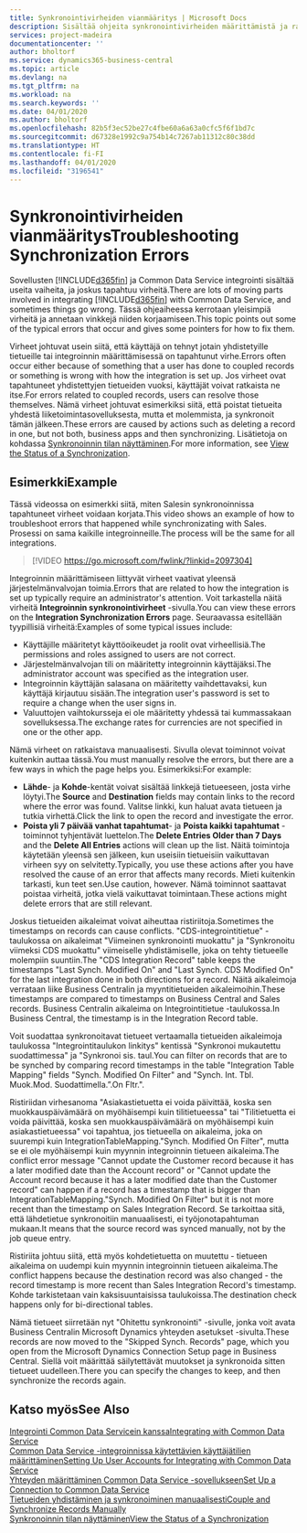 ```yaml
---
title: Synkronointivirheiden vianmääritys | Microsoft Docs
description: Sisältää ohjeita synkronointivirheiden määrittämistä ja ratkaisemista varten.
services: project-madeira
documentationcenter: ''
author: bholtorf
ms.service: dynamics365-business-central
ms.topic: article
ms.devlang: na
ms.tgt_pltfrm: na
ms.workload: na
ms.search.keywords: ''
ms.date: 04/01/2020
ms.author: bholtorf
ms.openlocfilehash: 82b5f3ec52be27c4fbe60a6a63a0cfc5f6f1bd7c
ms.sourcegitcommit: d67328e1992c9a754b14c7267ab11312c80c38dd
ms.translationtype: HT
ms.contentlocale: fi-FI
ms.lasthandoff: 04/01/2020
ms.locfileid: "3196541"
---
```

# <a name="troubleshooting-synchronization-errors"></a><span data-ttu-id="dd643-103">Synkronointivirheiden vianmääritys</span><span class="sxs-lookup"><span data-stu-id="dd643-103">Troubleshooting Synchronization Errors</span></span>
<span data-ttu-id="dd643-104">Sovellusten [!INCLUDE[d365fin](includes/d365fin_md.md)] ja Common Data Service integrointi sisältää useita vaiheita, ja joskus tapahtuu virheitä.</span><span class="sxs-lookup"><span data-stu-id="dd643-104">There are lots of moving parts involved in integrating [!INCLUDE[d365fin](includes/d365fin_md.md)] with Common Data Service, and sometimes things go wrong.</span></span> <span data-ttu-id="dd643-105">Tässä ohjeaiheessa kerrotaan yleisimpiä virheitä ja annetaan vinkkejä niiden korjaamiseen.</span><span class="sxs-lookup"><span data-stu-id="dd643-105">This topic points out some of the typical errors that occur and gives some pointers for how to fix them.</span></span>

<span data-ttu-id="dd643-106">Virheet johtuvat usein siitä, että käyttäjä on tehnyt jotain yhdistetyille tietueille tai integroinnin määrittämisessä on tapahtunut virhe.</span><span class="sxs-lookup"><span data-stu-id="dd643-106">Errors often occur either because of something that a user has done to coupled records or something is wrong with how the integration is set up.</span></span> <span data-ttu-id="dd643-107">Jos virheet ovat tapahtuneet yhdistettyjen tietueiden vuoksi, käyttäjät voivat ratkaista ne itse.</span><span class="sxs-lookup"><span data-stu-id="dd643-107">For errors related to coupled records, users can resolve those themselves.</span></span> <span data-ttu-id="dd643-108">Nämä virheet johtuvat esimerkiksi siitä, että poistat tietueita yhdestä liiketoimintasovelluksesta, mutta et molemmista, ja synkronoit tämän jälkeen.</span><span class="sxs-lookup"><span data-stu-id="dd643-108">These errors are caused by actions such as deleting a record in one, but not both, business apps and then synchronizing.</span></span> <span data-ttu-id="dd643-109">Lisätietoja on kohdassa [Synkronoinnin tilan näyttäminen](admin-how-to-view-synchronization-status.md).</span><span class="sxs-lookup"><span data-stu-id="dd643-109">For more information, see [View the Status of a Synchronization](admin-how-to-view-synchronization-status.md).</span></span>

## <a name="example"></a><span data-ttu-id="dd643-110">Esimerkki</span><span class="sxs-lookup"><span data-stu-id="dd643-110">Example</span></span>
<span data-ttu-id="dd643-111">Tässä videossa on esimerkki siitä, miten Salesin synkronoinnissa tapahtuneet virheet voidaan korjata.</span><span class="sxs-lookup"><span data-stu-id="dd643-111">This video shows an example of how to troubleshoot errors that happened while synchronizating with Sales.</span></span> <span data-ttu-id="dd643-112">Prosessi on sama kaikille integroinneille.</span><span class="sxs-lookup"><span data-stu-id="dd643-112">The process will be the same for all integrations.</span></span> 

> [!VIDEO https://go.microsoft.com/fwlink/?linkid=2097304]

<span data-ttu-id="dd643-113">Integroinnin määrittämiseen liittyvät virheet vaativat yleensä järjestelmänvalvojan toimia.</span><span class="sxs-lookup"><span data-stu-id="dd643-113">Errors that are related to how the integration is set up typically require an administrator's attention.</span></span> <span data-ttu-id="dd643-114">Voit tarkastella näitä virheitä **Integroinnin synkronointivirheet** -sivulla.</span><span class="sxs-lookup"><span data-stu-id="dd643-114">You can view these errors on the **Integration Synchronization Errors** page.</span></span> <span data-ttu-id="dd643-115">Seuraavassa esitellään tyypillisiä virheitä:</span><span class="sxs-lookup"><span data-stu-id="dd643-115">Examples of some typical issues include:</span></span>  
  
* <span data-ttu-id="dd643-116">Käyttäjille määritetyt käyttöoikeudet ja roolit ovat virheellisiä.</span><span class="sxs-lookup"><span data-stu-id="dd643-116">The permissions and roles assigned to users are not correct.</span></span>  
* <span data-ttu-id="dd643-117">Järjestelmänvalvojan tili on määritetty integroinnin käyttäjäksi.</span><span class="sxs-lookup"><span data-stu-id="dd643-117">The administrator account was specified as the integration user.</span></span>  
* <span data-ttu-id="dd643-118">Integroinnin käyttäjän salasana on määritetty vaihdettavaksi, kun käyttäjä kirjautuu sisään.</span><span class="sxs-lookup"><span data-stu-id="dd643-118">The integration user's password is set to require a change when the user signs in.</span></span>  
* <span data-ttu-id="dd643-119">Valuuttojen vaihtokursseja ei ole määritetty yhdessä tai kummassakaan sovelluksessa.</span><span class="sxs-lookup"><span data-stu-id="dd643-119">The exchange rates for currencies are not specified in one or the other app.</span></span>  
  
<span data-ttu-id="dd643-120">Nämä virheet on ratkaistava manuaalisesti. Sivulla olevat toiminnot voivat kuitenkin auttaa tässä.</span><span class="sxs-lookup"><span data-stu-id="dd643-120">You must manually resolve the errors, but there are a few ways in which the page helps you.</span></span> <span data-ttu-id="dd643-121">Esimerkiksi:</span><span class="sxs-lookup"><span data-stu-id="dd643-121">For example:</span></span>  

* <span data-ttu-id="dd643-122">**Lähde**- ja **Kohde**-kentät voivat sisältää linkkejä tietueeseen, josta virhe löytyi.</span><span class="sxs-lookup"><span data-stu-id="dd643-122">The **Source** and **Destination** fields may contain links to the record where the error was found.</span></span> <span data-ttu-id="dd643-123">Valitse linkki, kun haluat avata tietueen ja tutkia virhettä.</span><span class="sxs-lookup"><span data-stu-id="dd643-123">Click the link to open the record and investigate the error.</span></span>  
* <span data-ttu-id="dd643-124">**Poista yli 7 päivää vanhat tapahtumat**- ja **Poista kaikki tapahtumat** -toiminnot tyhjentävät luettelon.</span><span class="sxs-lookup"><span data-stu-id="dd643-124">The **Delete Entries Older than 7 Days** and the **Delete All Entries** actions will clean up the list.</span></span> <span data-ttu-id="dd643-125">Näitä toimintoja käytetään yleensä sen jälkeen, kun useisiin tietueisiin vaikuttavan virheen syy on selvitetty.</span><span class="sxs-lookup"><span data-stu-id="dd643-125">Typically, you use these actions after you have resolved the cause of an error that affects many records.</span></span> <span data-ttu-id="dd643-126">Mieti kuitenkin tarkasti, kun teet sen.</span><span class="sxs-lookup"><span data-stu-id="dd643-126">Use caution, however.</span></span> <span data-ttu-id="dd643-127">Nämä toiminnot saattavat poistaa virheitä, jotka vielä vaikuttavat toimintaan.</span><span class="sxs-lookup"><span data-stu-id="dd643-127">These actions might delete errors that are still relevant.</span></span>

<span data-ttu-id="dd643-128">Joskus tietueiden aikaleimat voivat aiheuttaa ristiriitoja.</span><span class="sxs-lookup"><span data-stu-id="dd643-128">Sometimes the timestamps on records can cause conflicts.</span></span> <span data-ttu-id="dd643-129">"CDS-integrointitietue" -taulukossa on aikaleimat "Viimeinen synkronointi muokattu" ja "Synkronoitu viimeksi CDS muokattu" viimeiselle yhdistämiselle, joka on tehty tietueelle molempiin suuntiin.</span><span class="sxs-lookup"><span data-stu-id="dd643-129">The "CDS Integration Record" table keeps the timestamps "Last Synch. Modified On" and "Last Synch. CDS Modified On" for the last integration done in both directions for a record.</span></span> <span data-ttu-id="dd643-130">Näitä aikaleimoja verrataan liike Business Centralin ja myyntitietueiden aikaleimoihin.</span><span class="sxs-lookup"><span data-stu-id="dd643-130">These timestamps are compared to timestamps on Business Central and Sales records.</span></span> <span data-ttu-id="dd643-131">Business Centralin aikaleima on Integrointitietue -taulukossa.</span><span class="sxs-lookup"><span data-stu-id="dd643-131">In Business Central, the timestamp is in the Integration Record table.</span></span>

<span data-ttu-id="dd643-132">Voit suodattaa synkronoitavat tietueet vertaamalla tietueiden aikaleimoja taulukossa "Integrointitaulukon linkitys" kentissä "Synkronoi mukautettu suodattimessa" ja "Synkronoi sis. taul.</span><span class="sxs-lookup"><span data-stu-id="dd643-132">You can filter on records that are to be synched by comparing record timestamps in the table "Integration Table Mapping" fields "Synch. Modified On Filter" and "Synch. Int. Tbl.</span></span> <span data-ttu-id="dd643-133">Muok.</span><span class="sxs-lookup"><span data-stu-id="dd643-133">Mod.</span></span> <span data-ttu-id="dd643-134">Suodattimella.”.</span><span class="sxs-lookup"><span data-stu-id="dd643-134">On Fltr.".</span></span>

<span data-ttu-id="dd643-135">Ristiriidan virhesanoma "Asiakastietuetta ei voida päivittää, koska sen muokkauspäivämäärä on myöhäisempi kuin tilitietueessa" tai "Tilitietuetta ei voida päivittää, koska sen muokkauspäivämäärä on myöhäisempi kuin asiakastietueessa" voi tapahtua, jos tietueella on aikaleima, joka on suurempi kuin IntegrationTableMapping."Synch. Modified On Filter", mutta se ei ole myöhäisempi kuin myynnin integroinnin tietueen aikaleima.</span><span class="sxs-lookup"><span data-stu-id="dd643-135">The conflict error message "Cannot update the Customer record because it has a later modified date than the Account record" or "Cannot update the Account record because it has a later modified date than the Customer record" can happen if a record has a timestamp that is bigger than IntegrationTableMapping."Synch. Modified On Filter" but it is not more recent than the timestamp on Sales Integration Record.</span></span> <span data-ttu-id="dd643-136">Se tarkoittaa sitä, että lähdetietue synkronoitiin manuaalisesti, ei työjonotapahtuman mukaan.</span><span class="sxs-lookup"><span data-stu-id="dd643-136">It means that the source record was synced manually, not by the job queue entry.</span></span> 

<span data-ttu-id="dd643-137">Ristiriita johtuu siitä, että myös kohdetietuetta on muutettu - tietueen aikaleima on uudempi kuin myynnin integroinnin tietueen aikaleima.</span><span class="sxs-lookup"><span data-stu-id="dd643-137">The conflict happens because the destination record was also changed  - the record timestamp is more recent than Sales Integration Record's timestamp.</span></span> <span data-ttu-id="dd643-138">Kohde tarkistetaan vain kaksisuuntaisissa taulukoissa.</span><span class="sxs-lookup"><span data-stu-id="dd643-138">The destination check happens only for bi-directional tables.</span></span> 

<span data-ttu-id="dd643-139">Nämä tietueet siirretään nyt "Ohitettu synkronointi" -sivulle, jonka voit avata Business Centralin Microsoft Dynamics yhteyden asetukset -sivulta.</span><span class="sxs-lookup"><span data-stu-id="dd643-139">These records are now moved to the "Skipped Synch. Records" page, which you open from the Microsoft Dynamics Connection Setup page in Business Central.</span></span> <span data-ttu-id="dd643-140">Siellä voit määrittää säilytettävät muutokset ja synkronoida sitten tietueet uudelleen.</span><span class="sxs-lookup"><span data-stu-id="dd643-140">There you can specify the changes to keep, and then synchronize the records again.</span></span>

## <a name="see-also"></a><span data-ttu-id="dd643-141">Katso myös</span><span class="sxs-lookup"><span data-stu-id="dd643-141">See Also</span></span>
[<span data-ttu-id="dd643-142">Integrointi Common Data Servicein kanssa</span><span class="sxs-lookup"><span data-stu-id="dd643-142">Integrating with Common Data Service</span></span>](admin-prepare-dynamics-365-for-sales-for-integration.md)  
[<span data-ttu-id="dd643-143">Common Data Service -integroinnissa käytettävien käyttäjätilien määrittäminen</span><span class="sxs-lookup"><span data-stu-id="dd643-143">Setting Up User Accounts for Integrating with Common Data Service</span></span>](admin-setting-up-integration-with-dynamics-sales.md)  
[<span data-ttu-id="dd643-144">Yhteyden määrittäminen Common Data Service -sovellukseen</span><span class="sxs-lookup"><span data-stu-id="dd643-144">Set Up a Connection to Common Data Service</span></span>](admin-how-to-set-up-a-dynamics-crm-connection.md)  
[<span data-ttu-id="dd643-145">Tietueiden yhdistäminen ja synkronoiminen manuaalisesti</span><span class="sxs-lookup"><span data-stu-id="dd643-145">Couple and Synchronize Records Manually</span></span>](admin-how-to-couple-and-synchronize-records-manually.md)  
[<span data-ttu-id="dd643-146">Synkronoinnin tilan näyttäminen</span><span class="sxs-lookup"><span data-stu-id="dd643-146">View the Status of a Synchronization</span></span>](admin-how-to-view-synchronization-status.md)  
